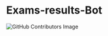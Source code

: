 # Exams-results-Bot


![GitHub Contributors Image](https://contrib.rocks/image?repo=UvinduBro/Exams-results-Bot)
